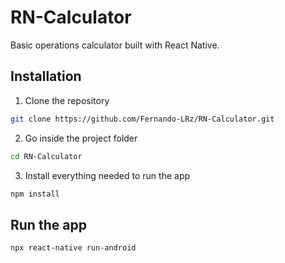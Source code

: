 # RN-Calculator
Basic operations calculator built with React Native.

## Installation
1. Clone the repository
```bash
git clone https://github.com/Fernando-LRz/RN-Calculator.git
``` 
2. Go inside the project folder
```bash
cd RN-Calculator
```
3. Install everything needed to run the app
```bash
npm install
```

## Run the app
```bash
npx react-native run-android
``` 
